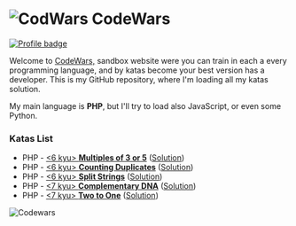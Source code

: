 # ![CodWars](https://uploads-ssl.webflow.com/62e3ee10882dc50bcae8d07a/631aaf6b1a176ea0525b6983_codewars-logomark.svg) CodeWars

[![Profile badge](https://www.codewars.com/users/ovimax/badges/large)](https://www.codewars.com/users/ovimax)



Welcome to [CodeWars,](https://www.codewars.com/) sandbox website were you can train in each a every programming language, and by katas become your best version has a developer. This is my GitHub repository, where I'm loading all my katas solution. 

My main language is **PHP**, but I'll try to load also JavaScript, or even some Python.



### Katas List

* PHP - [<6 kyu> **Multiples of 3 or 5**](https://www.codewars.com/kata/514b92a657cdc65150000006)   ([Solution](https://github.com/ovimax/codewars/blob/main/php/divided_3_5.php))
* PHP - [<6 kyu> **Counting Duplicates**](https://www.codewars.com/kata/54bf1c2cd5b56cc47f0007a1) ([Solution](https://github.com/ovimax/codewars/blob/main/php/counting_duplicates.php))
* PHP - [<6 kyu> **Split Strings**](https://www.codewars.com/kata/515de9ae9dcfc28eb6000001) ([Solution](https://github.com/ovimax/codewars/blob/main/php/split_strings.php))
* PHP - [<7 kyu> **Complementary DNA**](https://www.codewars.com/kata/554e4a2f232cdd87d9000038) ([Solution](https://github.com/ovimax/codewars/blob/main/php/complementary_dna.php))
* PHP - [<7 kyu> **Two to One**](https://www.codewars.com/kata/5656b6906de340bd1b0000ac) ([Solution](https://github.com/ovimax/codewars/blob/main/php/two_one.php))





![Codewars](https://github.r2v.ch/codewars?user=ovimax&theme=gradient)





